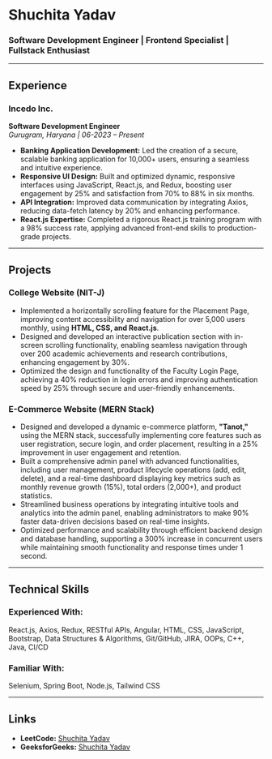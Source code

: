 # Shuchita Yadav

### Software Development Engineer | Frontend Specialist | Fullstack Enthusiast

---

## Experience

### **Incedo Inc.**
**Software Development Engineer**  
*Gurugram, Haryana | 06-2023 – Present*

- **Banking Application Development:** Led the creation of a secure, scalable banking application for 10,000+ users, ensuring a seamless and intuitive experience.
- **Responsive UI Design:** Built and optimized dynamic, responsive interfaces using JavaScript, React.js, and Redux, boosting user engagement by 25% and satisfaction from 70% to 88% in six months.
- **API Integration:** Improved data communication by integrating Axios, reducing data-fetch latency by 20% and enhancing performance.
- **React.js Expertise:** Completed a rigorous React.js training program with a 98% success rate, applying advanced front-end skills to production-grade projects.

---

## Projects

### **College Website (NIT-J)**
- Implemented a horizontally scrolling feature for the Placement Page, improving content accessibility and navigation for over 5,000 users monthly, using **HTML, CSS, and React.js**.
- Designed and developed an interactive publication section with in-screen scrolling functionality, enabling seamless navigation through over 200 academic achievements and research contributions, enhancing engagement by 30%.
- Optimized the design and functionality of the Faculty Login Page, achieving a 40% reduction in login errors and improving authentication speed by 25% through secure and user-friendly enhancements.

### **E-Commerce Website (MERN Stack)**
- Designed and developed a dynamic e-commerce platform, **"Tanot,"** using the MERN stack, successfully implementing core features such as user registration, secure login, and order placement, resulting in a 25% improvement in user engagement and retention.
- Built a comprehensive admin panel with advanced functionalities, including user management, product lifecycle operations (add, edit, delete), and a real-time dashboard displaying key metrics such as monthly revenue growth (15%), total orders (2,000+), and product statistics.
- Streamlined business operations by integrating intuitive tools and analytics into the admin panel, enabling administrators to make 90% faster data-driven decisions based on real-time insights.
- Optimized performance and scalability through efficient backend design and database handling, supporting a 300% increase in concurrent users while maintaining smooth functionality and response times under 1 second.

---

## Technical Skills

### **Experienced With:**
React.js, Axios, Redux, RESTful APIs, Angular, HTML, CSS, JavaScript, Bootstrap, Data Structures & Algorithms, Git/GitHub, JIRA, OOPs, C++, Java, CI/CD

### **Familiar With:**
Selenium, Spring Boot, Node.js, Tailwind CSS

---

## Links

- **LeetCode:** [Shuchita Yadav](#)  
- **GeeksforGeeks:** [Shuchita Yadav](#)
